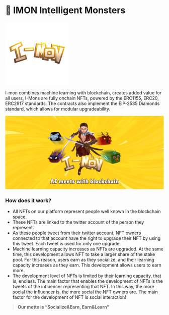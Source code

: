 # 🚀 IMON Intelligent Monsters

![Intelligent Monsters](<../.gitbook/assets/I-MON LOGO.png>)

I-mon combines machine learning with blockchain, creates added value for all users, I-Mons are fully onchain NFTs, powered by the ERC1155, ERC20, ERC2917 standards. The contracts also implement the EIP-2535 Diamonds standard, which allows for modular upgradeability.

![AI meets with blockchain](../.gitbook/assets/imon-background.png)

### **How does it work?**

* All NFTs on our platform represent people well known in the blockchain space.
* These NFTs are linked to the twitter account of the person they represent.
* As these people tweet from their twitter account, NFT owners connected to that account have the right to upgrade their NFT by using this tweet. Each tweet is used for only one upgrade.
* Machine learning capacity increases as NFTs are upgraded. At the same time, this development allows NFT to take a larger share of the stake pool. For this reason, users earn as they socialize, and their learning capacity increases as they earn. This development allows users to earn more.
* The development level of NFTs is limited by their learning capacity, that is, endless. The main factor that enables the development of NFTs is the tweets of the influencer representing that NFT. In this way, the more social the influencer is, the more social the NFT owners are. The main factor for the development of NFT is social interaction!

> **Our motto is “Socialize\&Earn, Earn\&Learn”**
